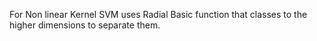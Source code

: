 For Non linear Kernel SVM uses Radial Basic function that classes to the higher dimensions to separate them.
